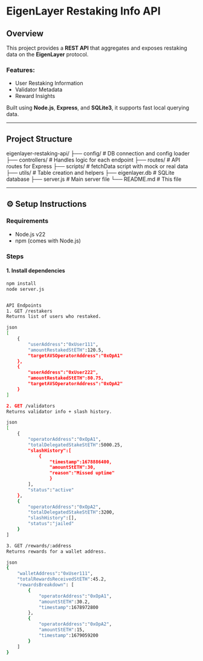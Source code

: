 # EigenLayer Restaking Info API

## Overview

This project provides a **REST API** that aggregates and exposes restaking data on the **EigenLayer** protocol.

### Features:
-  User Restaking Information  
-  Validator Metadata  
-  Reward Insights  

Built using **Node.js**, **Express**, and **SQLite3**, it supports fast local querying data.

---

## Project Structure

eigenlayer-restaking-api/
├── config/             # DB connection and config loader
├── controllers/        # Handles logic for each endpoint
├── routes/             # API routes for Express
├── scripts/            # fetchData script with mock or real data
├── utils/              # Table creation and helpers
├── eigenlayer.db       # SQLite database
├── server.js           # Main server file
└── README.md           # This file

---

## ⚙️ Setup Instructions

### Requirements
- Node.js v22  
- npm (comes with Node.js)

### Steps

#### 1. Install dependencies

```bash
npm install
node server.js


API Endpoints
1. GET /restakers
Returns list of users who restaked.

json
[
    {
        "userAddress":"0xUser111",
        "amountRestakedStETH":120.5,
        "targetAVSOperatorAddress":"0xOpA1"
    },
    {
        "userAddress":"0xUser222",
        "amountRestakedStETH":80.75,
        "targetAVSOperatorAddress":"0xOpA2"
    }
]

2. GET /validators
Returns validator info + slash history.

json
[
    {
        "operatorAddress":"0xOpA1",
        "totalDelegatedStakeStETH":5000.25,
        "slashHistory":[
            {
                "timestamp":1678886400,
                "amountStETH":30,
                "reason":"Missed uptime"
                }
        ],
        "status":"active"
    },
    {
        "operatorAddress":"0xOpA2",
        "totalDelegatedStakeStETH":3200,
        "slashHistory":[],
        "status":"jailed"
    }
]

3. GET /rewards/:address
Returns rewards for a wallet address.

json
{
    "walletAddress":"0xUser111",
    "totalRewardsReceivedStETH":45.2,
    "rewardsBreakdown": [
        {
            "operatorAddress":"0xOpA1",
            "amountStETH":30.2,
            "timestamp":1678972800
        },
        {
            "operatorAddress":"0xOpA2",
            "amountStETH":15,
            "timestamp":1679059200
        }
    ]
}
